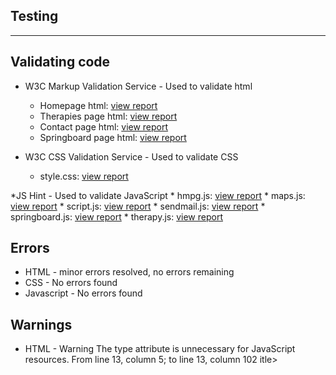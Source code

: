 ## Testing
-----------------


## Validating code

* W3C Markup Validation Service - Used to validate html
    * Homepage html: [view report](assets/images/testing/index.htmlchecker.pdf) 
    * Therapies page html: [view report](assets/images/testing/therapies.htmlchecker.pdf) 
    * Contact page html: [view report](assets/images/testing/contact.htmlchecker.pdf)
    * Springboard page html: [view report](assets/images/testing/springboard.htmlchecker.pdf)

* W3C CSS Validation Service - Used to validate CSS
    * style.css: [view report](assets/images/testing/cssvalidatorresults.pdf) 

*JS Hint - Used to validate JavaScript
    * hmpg.js: [view report](assets/images/testing/hmpgjs.PNG) 
    * maps.js: [view report](assets/images/testing/mapsjs.PNG) 
    * script.js: [view report](assets/images/testing/scriptjs.PNG)
    * sendmail.js: [view report](assets/images/testing/sendmailjs.PNG) 
    * springboard.js: [view report](assets/images/testing/springboardjs.PNG) 
    * therapy.js: [view report](assets/images/testing/therapyjs.PNG) 


## Errors

* HTML - minor errors resolved, no errors remaining
* CSS - No errors found 
* Javascript - No errors found


## Warnings

* HTML - Warning The type attribute is unnecessary for JavaScript resources. From line 13, column 5; to line 13, column 102
        itle> <script type="text/javascript" src="https://cdn.jsdelivr.net/npm/emailjs-com@2/dist/email.min.js"></scri
    * Fix: I have left this warning as this this is the code EmailJS ask to be pasted into the head element
* HTML - Warning The type attribute is unnecessary for JavaScript resources. From line 14, column 5; to line 14, column 35
        ript> <script type="text/javascript">
    * Fix: I have left this warning as this this is the code EmailJS ask to be pasted into the head element 
* HTML - Warning Section lacks heading. Consider using h2 - h6 elements to add identifying headings to all sections.
        From line 64, column 1; to line 64, column 9
    * Fix: Removed <section></section> from maps section which resolved this warning
* CSS - No Warnings found
* JavaScript - 'const' is available in ES6 (use 'esversion: 6') or Mozilla JS extensions (use moz).
* JavaScript - 'let' is available in ES6 (use 'esversion: 6') or Mozilla JS extensions (use moz).
* JavaScript - 'template literal syntax' is only available in ES6 (use 'esversion: 6').
    * Fix: /*jshint esversion: 6 */ was added to JSHint before js code to resolve these issues.
      This fix I found on [stackoverflow](https://stackoverflow.com/questions/27441803/why-does-jshint-throw-a-warning-if-i-am-using-const)
* JavaScript - Missing semicolon
    * Fix: Added missing semicolons
* JavaScript - Do not use 'new' for side effects.
    * Fix: As this was taken from [google maps documentation](https://developers.google.com/maps/documentation/javascript/marker-clustering) I have left this as it is


## Testing EmailJS API

* Email to Christine following form submission: [enquiry email](assets/images/training/websiteenquiry.pdf)
* Email to user from Christine Website (EmailJS): [auto response](assets/images/training/autoresponse.pdf)

## Console
* No errors displayed in console


## Testing User Experience (UX)
---------------------------------


### First time user goals:

* Easily understand what the business offers and purpose of the website
    * Homepage - The main hero image states that Christine is a holistic therapist
    * Homepage - My Story explains Christine’s experience and how it has led her to what she now offers
    * Therapies page - All therapies Christine offers are listed here with full details of the therapy
    * Contact page - The enquiry form shows the purpose of the site is to make contact about the therapy your interested in

* Easy to navigate
    * The navigation bar is at the top of each page, accessed via the burger icon
    * There is a back to top button available when you begin to scroll down the page
    * All links change colour when hovered over to show they can be clicked
    * There are links throughout all pages directing the user around the site depending on their priorities

* Testimonials to show what the users think of Christine and her therapies
    * There are 2 testimonial carousel, 1 on the homepage and 1 on the therapies page

* Help users to get a feel for Christine as a person to decide if she is right person to treat them
    * The colours and images have been chosen to reflect Christine’s personality and ethos.

* Details of therapies, prices and appointment details
    * There is a therapies page listing details of all therapies available with links to make contact
    * Prices and timings are available on the contact page

* Provide contact details for Christine and location. Easy to make contact with Christine via the website and acknowledgement of the enquiry
    * Christine’s contact details are in each footer and also on the contact page
    * There is a enquiry form on the contact page which submits an email to Christine
    * The user opens a modal on submission thanking them for the enquiry, they also receive an auto response via email

* Give and introduction to Christine’s joint venture, Springboard
    * Details about Christine’s joint venture are on the Springboard page
    * There is a link to the springboard page on the therapies page

### Returning user goals:

* Find/double check contact Information, check location
    * This is available on the contact page

* Find information on other treatments following initial appointment
    * All services are shown on the therapies page

* Showing friends/recommendation
    * The website can be easily shared with others
    * They can also be directed to Christine’s social media

* Springboard updates
    * Updates can be posted when the Springboard website is live and weekends are confirmed

* Christine would like a client area added to upload initial reports - Future consideration 
    * This will be a future development
    
### Frequent user goals:

* Check for addition of new therapies/testimonials
    * Therapies and testimonials can be updated easily periodically 

* Springboard updates 
    * Updates can be posted when the Springboard website is live and weekends are confirmed

* Christine would like a client area added to upload links to research she has compiled/ additional reading for subscribing clients - Future consideration
* Christine would like to add a blog, perhaps linked from/to facebook with relevant posts to therapies
    * Both of the above points are future website development points

 ## Manual Testing

* Navbar
    * I chose a picture for the background of the curtain navbar, the links weren’t that easy to see so I added a colour background  
        with low opacity to make these more visible to the user

* Footer
    * The email, telephone number and facebook links are all working correctly

* Homepage
    * Read more/read less buttons are working correctly
    * Link to therapies page works correctly and doesn’t break the site when using back button
    * Testimonial carousel is working correctly. Again, I used a plain colour behind the text to make it clearer to the user

* Therapies page 
    * Details buttons all open the correct modals
    * Make an enquiry link works and doesn’t break the site when using back button
    * Back to therapies buttons work 
    * Testimonial carousel is working correctly. Again, I used a plain colour behind the text to make it clearer to the user

* Springboard page
    * click here to find out more... link works correctly and text fades in below
    * Flip cards in about us section is working correctly - On mobile they only flip back once the next is flipped 
    * The email and telephone number links are all working correctly

* Other
    * Back to top button is working as it should on all pages and screen types
    * Each page has been tested on all screen sizes using online responsive media sites. I have also manually tested on my iphone phone, 
        ipad and Christine tested using her android

## Client feedback 

    * Christine provided her feedback on the site created for her business: [read](assets/images/testing/websitereview.pdf)
